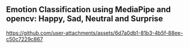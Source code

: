 ## Emotion Classification using MediaPipe and opencv: Happy, Sad, Neutral and Surprise

https://github.com/user-attachments/assets/6d7a0db1-81b3-4b5f-88ee-c50c7229c867

